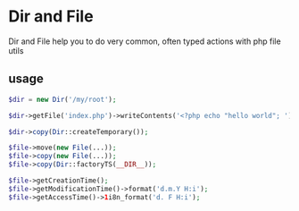 # Dir and File

Dir and File help you to do very common, often typed actions with php file utils

## usage
```php
$dir = new Dir('/my/root');

$dir->getFile('index.php')->writeContents('<?php echo "hello world"; ')->copy(new File('index.html', $dir));
```

```php
$dir->copy(Dir::createTemporary());
```

```php
$file->move(new File(...));
$file->copy(new File(...));
$file->copy(Dir::factoryTS(__DIR__));
```

```php
$file->getCreationTime();
$file->getModificationTime()->format('d.m.Y H:i');
$file->getAccessTime()->1i8n_format('d. F H:i');
```
